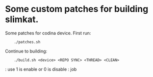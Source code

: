 Some custom patches for building slimkat.
=====
Some patches for codina device.
First run:

		./patches.sh

Continue to building:

		./build.sh <device> <REPO SYNC> <THREAD> <CLEAN>

<REPO SYNC> <CLEAN> : use 1 is enable or 0 is disable
<THREAD>: job